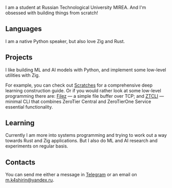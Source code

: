 I am a student at Russian Technological University MIREA. And I'm obsessed 
with building things from scratch!

## Languages

I am a native Python speaker, but also love Zig and  Rust.

## Projects

I like building ML and AI models with Python, and implement some low-level 
utilities with Zig.

For example, you can check out [Scratches](https://github.com/mkashirin/scratches) 
for a comprehensive deep learning construction guide. Or if you would rather 
look at some low-level programming there are: [Filez](https://github.com/mkashirin/filez) — a 
simple file buffer over TCP; and [ZTCLI](https://github.com/mkashirin/ztcli) — minimal
CLI that combines ZeroTier Central and ZeroTierOne Service essential
functionality.

## Learning

Currently I am more into systems programming and trying to work out a way 
towards Rust and Zig applications. But I also do ML and AI research and 
experiments on regular basis.

## Contacts

You can send me either a message in [Telegram](https://t.me/mk4shirin) or an email on m.k4shirin@yandex.ru.
